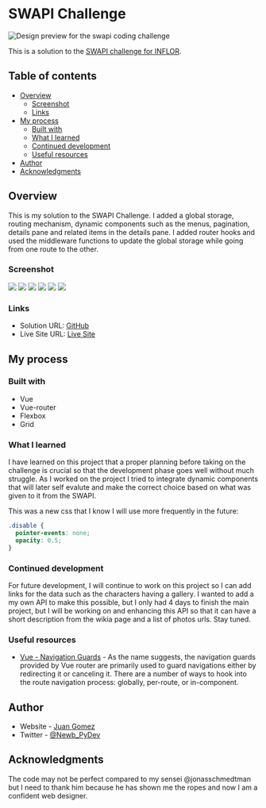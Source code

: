 # SWAPI Challenge

![Design preview for the swapi coding challenge](./images/screenshot-desktop.png)

This is a solution to the [SWAPI challenge for INFLOR](https://github.com/newbpydev/swapi-challenge).

## Table of contents

- [Overview](#overview)
  - [Screenshot](#screenshot)
  - [Links](#links)
- [My process](#my-process)
  - [Built with](#built-with)
  - [What I learned](#what-i-learned)
  - [Continued development](#continued-development)
  - [Useful resources](#useful-resources)
- [Author](#author)
- [Acknowledgments](#acknowledgments)

## Overview

This is my solution to the SWAPI Challenge. I added a global storage, routing
mechanism, dynamic components such as the menus, pagination, details pane and
related items in the details pane. I added router hooks and used the middleware
functions to update the global storage while going from one route to the other.

### Screenshot

![](./images/screenshot-desktop.png)
![](./images/screenshot-desktop-details.png)
![](./images/screenshot-desktop-films.png)
![](./images/screenshot-desktop-species.png)
![](./images/screenshot-tablet.png)
![](./images/screenshot-mobile2.png)

### Links

- Solution URL: [GitHub](https://github.com/newbpydev/swapi-challenge)
- Live Site URL: [Live Site](https://cocky-poitras-2c8a95.netlify.app/)

## My process

### Built with

- Vue
- Vue-router
- Flexbox
- Grid

### What I learned

I have learned on this project that a proper planning before taking on the
challenge is crucial so that the development phase goes well without much
struggle. As I worked on the project I tried to integrate dynamic components
that will later self evalute and make the correct choice based on what was given
to it from the SWAPI.

This was a new css that I know I will use more frequently in the future:

```css
.disable {
  pointer-events: none;
  opacity: 0.5;
}
```

### Continued development

For future development, I will continue to work on this project so I can add
links for the data such as the characters having a gallery. I wanted to add a my
own API to make this possible, but I only had 4 days to finish the main project,
but I will be working on and enhancing this API so that it can have a short
description from the wikia page and a list of photos urls. Stay tuned.

### Useful resources

- [Vue - Navigation Guards](https://router.vuejs.org/guide/advanced/navigation-guards.html#in-component-guards) - As the name suggests, the navigation guards provided by Vue router are primarily used to guard navigations either by redirecting it or canceling it. There are a number of ways to hook into the route navigation process: globally, per-route, or in-component.

## Author

- Website - [Juan Gomez](https://www.newbpydev.com)
- Twitter - [@Newb_PyDev](https://twitter.com/Newb_PyDev)

## Acknowledgments

The code may not be perfect compared to my sensei @jonasschmedtman but I need
to thank him because he has shown me the ropes and now I am a confident web
designer.
